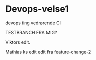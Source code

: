 # Devops-velse1
devops ting vedrørende CI


TESTBRANCH FRA MIG?

Viktors edit.

Mathias ks edit 
edit fra feature-change-2


